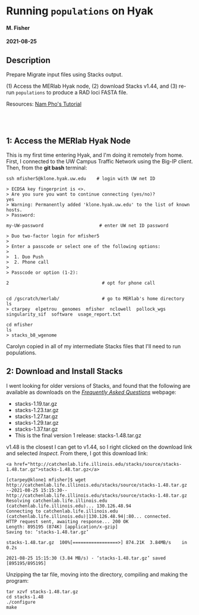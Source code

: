 # Running `populations` on Hyak

#### M. Fisher 
#### 2021-08-25


## Description
Prepare Migrate input files using Stacks output. 

(1) Access the MERlab Hyak node, (2) download Stacks v1.44, and (3) re-run `populations` to produce a RAD loci FASTA file. 

Resources: [Nam Pho's Tutorial](https://github.com/merlab-uw/Klone/blob/main/Using_Hyak_tutorial_by_Nam_Pho.md)

<br>
<br>

## 1: Access the MERlab Hyak Node

This is my first time entering Hyak, and I'm doing it remotely from home. First, I connected to the UW Campus Traffic Network using the Big-IP client. Then, from the **git bash** terminal:

```
ssh mfisher5@klone.hyak.uw.edu    # login with UW net ID

> ECDSA key fingerprint is <>.
> Are you sure you want to continue connecting (yes/no)? 
yes
> Warning: Permanently added 'klone.hyak.uw.edu' to the list of known hosts.
> Password:

my-UW-password                     # enter UW net ID password

> Duo two-factor login for mfisher5
>
> Enter a passcode or select one of the following options:
>
>  1. Duo Push
>  2. Phone call
>
> Passcode or option (1-2):

2                                   # opt for phone call 


cd /gscratch/merlab/                # go to MERlab's home directory
ls
> ctarpey  elpetrou  genomes  mfisher  nclowell  pollock_wgs  singularity_sif  software  usage_report.txt

cd mfisher
ls
> stacks_b8_wgenome
```


Carolyn copied in all of my intermediate Stacks files that I'll need to run populations. 

## 2: Download and Install Stacks

I went looking for older versions of Stacks, and found that the following are available as downloads on the [*Frequently Asked Questions*](https://catchenlab.life.illinois.edu/stacks/faq.php#prev) webpage: 

- stacks-1.19.tar.gz
- stacks-1.23.tar.gz
- stacks-1.27.tar.gz
- stacks-1.29.tar.gz
- stacks-1.37.tar.gz
- This is the final version 1 release: stacks-1.48.tar.gz

v1.48 is the closest I can get to v1.44, so I right clicked on the download link and selected *Inspect*. From there, I got this download link: 

`<a href="http://catchenlab.life.illinois.edu/stacks/source/stacks-1.48.tar.gz">stacks-1.48.tar.gz</a>`


```
[ctarpey@klone1 mfisher]$ wget http://catchenlab.life.illinois.edu/stacks/source/stacks-1.48.tar.gz
--2021-08-25 15:15:30--  http://catchenlab.life.illinois.edu/stacks/source/stacks-1.48.tar.gz
Resolving catchenlab.life.illinois.edu (catchenlab.life.illinois.edu)... 130.126.48.94
Connecting to catchenlab.life.illinois.edu (catchenlab.life.illinois.edu)|130.126.48.94|:80... connected.
HTTP request sent, awaiting response... 200 OK
Length: 895195 (874K) [application/x-gzip]
Saving to: ‘stacks-1.48.tar.gz’

stacks-1.48.tar.gz  100%[=================>] 874.21K  3.84MB/s    in 0.2s

2021-08-25 15:15:30 (3.84 MB/s) - ‘stacks-1.48.tar.gz’ saved [895195/895195]
```
 Unzipping the tar file, moving into the directory, compiling and making the program: 
```
tar xzvf stacks-1.48.tar.gz
cd stacks-1.48 
./configure
make 
```


